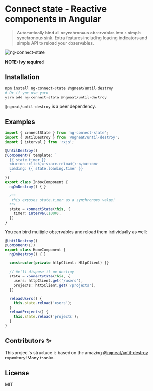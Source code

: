 # Connect state - Reactive components in Angular

> Automatically bind all asynchronous observables into a simple synchronous sink. Extra features including loading indicators and simple API to reload your observables.

![ng-connect-state](https://github.com/Rush/ng-connect-state/workflows/ng-connect-state/badge.svg)

**NOTE: Ivy required**

## Installation

```bash
npm install ng-connect-state @ngneat/until-destroy
# Or if you use yarn
yarn add ng-connect-state @ngneat/until-destroy
```

`@ngneat/until-destroy` is a peer dependency.

## Examples

```ts
import { connectState } from 'ng-connect-state';
import { UntilDestroy } from '@ngneat/until-destroy';
import { interval } from 'rxjs';

@UntilDestroy()
@Component({ template: `
  {{ state.timer }}
  <button (click)="state.reload()"</button>
  Loading: {{ state.loading.timer }}
  `
})
export class InboxComponent {
  ngOnDestroy() { }

  /**
   this exposes state.timer as a synchronous value!
  **/
  state = connectState(this, {
    timer: interval(1000),
  })
}
```

You can bind multiple observables and reload them individually as well:

```ts
@UntilDestroy()
@Component({})
export class HomeComponent {
  ngOnDestroy() { }

  constructor(private httpClient: HttpClient) {}

  // We'll dispose it on destroy
  state = connectState(this, {
    users: httpClient.get('/users'),
    projects: httpClient.get('/projects'),
  })

  reloadUsers() {
    this.state.reload('users');
  }
  reloadProjects() {
    this.state.reload('projects');
  }
}
```

## Contributors ✨

This project's structuce is based on the amazing [@ngneat/until-destroy](https://github.com/ngneat/until-destroy) repository! Many thanks.

## License

MIT
